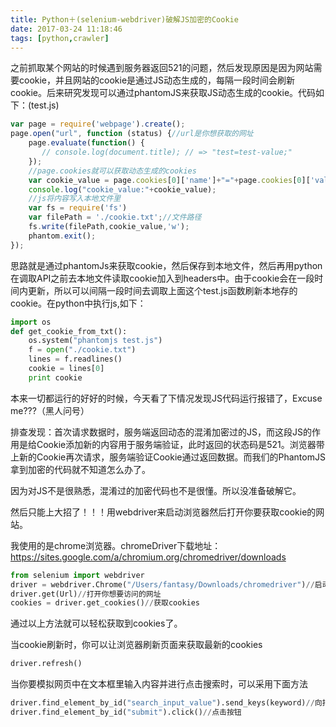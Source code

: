 ```yaml
---
title: Python＋(selenium-webdriver)破解JS加密的Cookie
date: 2017-03-24 11:18:46
tags: [python,crawler]
---
```


之前抓取某个网站的时候遇到服务器返回521的问题，然后发现原因是因为网站需要cookie，并且网站的cookie是通过JS动态生成的，每隔一段时间会刷新cookie。后来研究发现可以通过phantomJS来获取JS动态生成的cookie。代码如下：(test.js)

```javascript
var page = require('webpage').create();
page.open("url", function (status) {//url是你想获取的网址
    page.evaluate(function() {
       // console.log(document.title); // => "test=test-value;"
    });
    //page.cookies就可以获取动态生成的cookies
    var cookie_value = page.cookies[0]['name']+"="+page.cookies[0]['value'];
    console.log("cookie_value:"+cookie_value);
  	//js将内容写入本地文件里
    var fs = require('fs')
	var filePath = './cookie.txt';//文件路径
    fs.write(filePath,cookie_value,'w');
    phantom.exit();
});
```

思路就是通过phantomJs来获取cookie，然后保存到本地文件，然后再用python在调取API之前去本地文件读取cookie加入到headers中。由于cookie会在一段时间内更新，所以可以间隔一段时间去调取上面这个test.js函数刷新本地存的cookie。在python中执行js,如下：

```python
import os
def get_cookie_from_txt():
	os.system("phantomjs test.js")
	f = open("./cookie.txt")
	lines = f.readlines()
	cookie = lines[0]
	print cookie
```

本来一切都运行的好好的时候，今天看了下情况发现JS代码运行报错了，Excuse me???（黑人问号）

排查发现：首次请求数据时，服务端返回动态的混淆加密过的JS，而这段JS的作用是给Cookie添加新的内容用于服务端验证，此时返回的状态码是521。浏览器带上新的Cookie再次请求，服务端验证Cookie通过返回数据。而我们的PhantomJS拿到加密的代码就不知道怎么办了。



因为对JS不是很熟悉，混淆过的加密代码也不是很懂。所以没准备破解它。

然后只能上大招了！！！用webdriver来启动浏览器然后打开你要获取cookie的网站。

我使用的是chrome浏览器。chromeDriver下载地址：https://sites.google.com/a/chromium.org/chromedriver/downloads

```python
from selenium import webdriver
driver = webdriver.Chrome("/Users/fantasy/Downloads/chromedriver")//启动chrome浏览器
driver.get(Url)//打开你想要访问的网址
cookies = driver.get_cookies()//获取cookies
```

通过以上方法就可以轻松获取到cookies了。

当cookie刷新时，你可以让浏览器刷新页面来获取最新的cookies

```python
driver.refresh()
```

当你要模拟网页中在文本框里输入内容并进行点击搜索时，可以采用下面方法

```python
driver.find_element_by_id("search_input_value").send_keys(keyword)//向指定的id控件里传值
driver.find_element_by_id("submit").click()//点击按钮
```